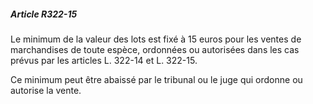 ##### Article R322-15

Le minimum de la valeur des lots est fixé à 15 euros pour les ventes de marchandises de toute espèce, ordonnées ou autorisées dans les cas prévus par les articles L. 322-14 et L. 322-15.

Ce minimum peut être abaissé par le tribunal ou le juge qui ordonne ou autorise la vente.

